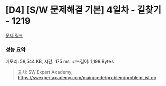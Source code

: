 # [D4] [S/W 문제해결 기본] 4일차 - 길찾기 - 1219 

[문제 링크](https://swexpertacademy.com/main/code/problem/problemDetail.do?contestProbId=AV14geLqABQCFAYD) 

### 성능 요약

메모리: 58,544 KB, 시간: 175 ms, 코드길이: 1,198 Bytes



> 출처: SW Expert Academy, https://swexpertacademy.com/main/code/problem/problemList.do